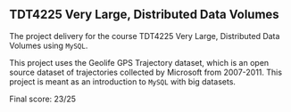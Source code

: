 ## TDT4225 Very Large, Distributed Data Volumes

The project delivery for the course TDT4225 Very Large, Distributed Data Volumes using ```MySQL```.

This project uses the Geolife GPS Trajectory dataset, which is an open source dataset of trajectories collected by Microsoft from
2007-2011. This project is meant as an introduction to ```MySQL``` with big datasets.

Final score: 23/25
